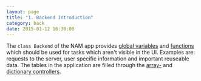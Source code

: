 ```yaml
---
layout: page
title: "1. Backend Introduction"
category: back
date: 2015-01-12 16:30:00
---
```



The `class Backend` of the NAM app provides [global variables](../back/backend-global-variables.html)
 and [functions](../back/backend-functions.html)
 which should be used for tasks which aren't visible in the UI. Examples are: requests to the server, user specific information and important reuseable data. The tables in the application are filled through the [array-](../back/backend-arraycontroller.html) and [dictionary controllers](../back/backend-arraycontroller.html).


